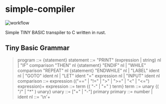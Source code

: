 # simple-compiler

![workflow](https://github.com/LionsWrath/simple-compiler/actions/workflows/rust.yml/badge.svg)

Simple TINY BASIC transpiler to C written in rust.

## Tiny Basic Grammar

> program ::= {statement}
> statement ::= "PRINT" (expression | string) nl
>     | "IF" comparison "THEN" nl {statement} "ENDIF" nl
>     | "WHILE" comparison "REPEAT" nl {statement} "ENDWHILE" nl
>     | "LABEL" ident nl
>     | "GOTO" ident nl
>     | "LET" ident "=" expression nl
>     | "INPUT" ident nl
> comparison ::= expression (("==" | "!=" | ">" | ">=" | "<" | "<=") expression)+
> expression ::= term {( "-" | "+" ) term}
> term ::= unary {( "/" | "*" ) unary}
> unary ::= ["+" | "-"] primary
> primary ::= number | ident
> nl ::= '\n'+
